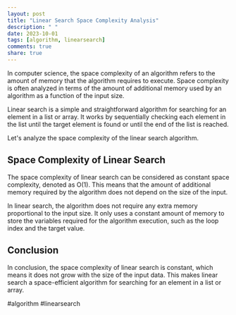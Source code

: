 ```yaml
---
layout: post
title: "Linear Search Space Complexity Analysis"
description: " "
date: 2023-10-01
tags: [algorithm, linearsearch]
comments: true
share: true
---
```


In computer science, the space complexity of an algorithm refers to the amount of memory that the algorithm requires to execute. Space complexity is often analyzed in terms of the amount of additional memory used by an algorithm as a function of the input size.

Linear search is a simple and straightforward algorithm for searching for an element in a list or array. It works by sequentially checking each element in the list until the target element is found or until the end of the list is reached. 

Let's analyze the space complexity of the linear search algorithm. 

## Space Complexity of Linear Search

The space complexity of linear search can be considered as constant space complexity, denoted as O(1). This means that the amount of additional memory required by the algorithm does not depend on the size of the input.

In linear search, the algorithm does not require any extra memory proportional to the input size. It only uses a constant amount of memory to store the variables required for the algorithm execution, such as the loop index and the target value.

## Conclusion

In conclusion, the space complexity of linear search is constant, which means it does not grow with the size of the input data. This makes linear search a space-efficient algorithm for searching for an element in a list or array.

#algorithm #linearsearch